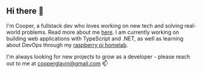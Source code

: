 ## Hi there 👋

I'm Cooper, a fullstack dev who loves working on new tech and solving real-world problems. Read more about me [here](https://cglavin50.github.io/portfolio/).
I am currently working on building web applications with TypeScript and .NET, as well as learning about DevOps through my [raspberry pi homelab](https://github.com/cglavin50/homelab).

I'm always looking for new projects to grow as a developer - please reach out to me at [cooperglavin@gmail.com](mailto:cooperglavin@gmail.com) 📫
